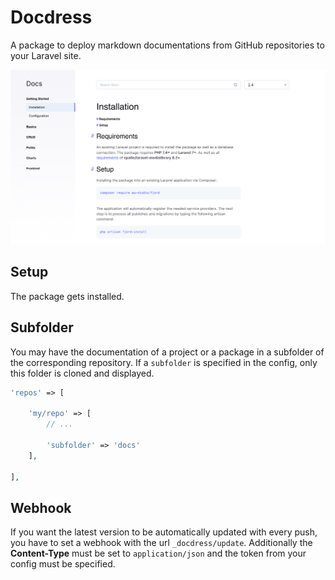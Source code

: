 # Docdress

A package to deploy markdown documentations from GitHub repositories to your
Laravel site.

![Docdress](screen.png 'Docdress')

## Setup

The package gets installed.

## Subfolder

You may have the documentation of a project or a package in a subfolder of the
corresponding repository. If a `subfolder` is specified in the config, only this
folder is cloned and displayed.

```php
'repos' => [

    'my/repo' => [
        // ...

        'subfolder' => 'docs'
    ],

],
```

## Webhook

If you want the latest version to be automatically updated with every push, you
have to set a webhook with the url `_docdress/update`. Additionally the
**Content-Type** must be set to `application/json` and the token from your
config must be specified.
